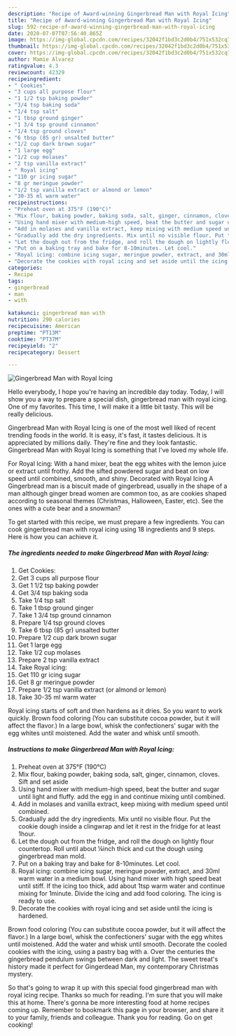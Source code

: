 ```yaml
---
description: "Recipe of Award-winning Gingerbread Man with Royal Icing"
title: "Recipe of Award-winning Gingerbread Man with Royal Icing"
slug: 592-recipe-of-award-winning-gingerbread-man-with-royal-icing
date: 2020-07-07T07:56:40.865Z
image: https://img-global.cpcdn.com/recipes/32042f1bd3c2d0b4/751x532cq70/gingerbread-man-with-royal-icing-recipe-main-photo.jpg
thumbnail: https://img-global.cpcdn.com/recipes/32042f1bd3c2d0b4/751x532cq70/gingerbread-man-with-royal-icing-recipe-main-photo.jpg
cover: https://img-global.cpcdn.com/recipes/32042f1bd3c2d0b4/751x532cq70/gingerbread-man-with-royal-icing-recipe-main-photo.jpg
author: Mamie Alvarez
ratingvalue: 4.3
reviewcount: 42329
recipeingredient:
- " Cookies"
- "3 cups all purpose flour"
- "1 1/2 tsp baking powder"
- "3/4 tsp baking soda"
- "1/4 tsp salt"
- "1 tbsp ground ginger"
- "1 3/4 tsp ground cinnamon"
- "1/4 tsp ground cloves"
- "6 tbsp (85 gr) unsalted butter"
- "1/2 cup dark brown sugar"
- "1 large egg"
- "1/2 cup molases"
- "2 tsp vanilla extract"
- " Royal icing"
- "110 gr icing sugar"
- "8 gr meringue powder"
- "1/2 tsp vanilla extract or almond or lemon"
- "30-35 ml warm water"
recipeinstructions:
- "Preheat oven at 375°F (190°C)"
- "Mix flour, baking powder, baking soda, salt, ginger, cinnamon, cloves. Sift and set aside"
- "Using hand mixer with medium-high speed, beat the butter and sugar until light and fluffy. add the egg in and continue mixing until combined."
- "Add in molases and vanilla extract, keep mixing with medium speed until combined."
- "Gradually add the dry ingredients. Mix until no visible flour. Put the cookie dough inside a clingwrap and let it rest in the fridge for at least 1hour."
- "Let the dough out from the fridge, and roll the dough on lightly flour countertop. Roll until about ¼inch thick and cut the dough using gingerbread man mold."
- "Put on a baking tray and bake for 8-10minutes. Let cool."
- "Royal icing: combine icing sugar, meringue powder, extract, and 30ml warm water in a medium bowl. Using hand mixer with high speed beat until stiff. If the icing too thick, add about 1tsp warm water and continue mixing for 1minute. Divide the icing and add food coloring. The icing is ready to use."
- "Decorate the cookies with royal icing and set aside until the icing is hardened."
categories:
- Recipe
tags:
- gingerbread
- man
- with

katakunci: gingerbread man with 
nutrition: 290 calories
recipecuisine: American
preptime: "PT13M"
cooktime: "PT37M"
recipeyield: "2"
recipecategory: Dessert

---
```



![Gingerbread Man with Royal Icing](https://img-global.cpcdn.com/recipes/32042f1bd3c2d0b4/751x532cq70/gingerbread-man-with-royal-icing-recipe-main-photo.jpg)

Hello everybody, I hope you're having an incredible day today. Today, I will show you a way to prepare a special dish, gingerbread man with royal icing. One of my favorites. This time, I will make it a little bit tasty. This will be really delicious.

Gingerbread Man with Royal Icing is one of the most well liked of recent trending foods in the world. It is easy, it's fast, it tastes delicious. It is appreciated by millions daily. They're fine and they look fantastic. Gingerbread Man with Royal Icing is something that I've loved my whole life.

For Royal Icing: With a hand mixer, beat the egg whites with the lemon juice or extract until frothy. Add the sifted powdered sugar and beat on low speed until combined, smooth, and shiny. Decorated with Royal Icing A Gingerbread man is a biscuit made of gingerbread, usually in the shape of a man although ginger bread women are common too, as are cookies shaped according to seasonal themes (Christmas, Halloween, Easter, etc). See the ones with a cute bear and a snowman?


To get started with this recipe, we must prepare a few ingredients. You can cook gingerbread man with royal icing using 18 ingredients and 9 steps. Here is how you can achieve it.

<!--inarticleads1-->

##### The ingredients needed to make Gingerbread Man with Royal Icing:

1. Get  Cookies:
1. Get 3 cups all purpose flour
1. Get 1 1/2 tsp baking powder
1. Get 3/4 tsp baking soda
1. Take 1/4 tsp salt
1. Take 1 tbsp ground ginger
1. Take 1 3/4 tsp ground cinnamon
1. Prepare 1/4 tsp ground cloves
1. Take 6 tbsp (85 gr) unsalted butter
1. Prepare 1/2 cup dark brown sugar
1. Get 1 large egg
1. Take 1/2 cup molases
1. Prepare 2 tsp vanilla extract
1. Take  Royal icing:
1. Get 110 gr icing sugar
1. Get 8 gr meringue powder
1. Prepare 1/2 tsp vanilla extract (or almond or lemon)
1. Take 30-35 ml warm water


Royal icing starts of soft and then hardens as it dries. So you want to work quickly. Brown food coloring (You can substitute cocoa powder, but it will affect the flavor.) In a large bowl, whisk the confectioners&#39; sugar with the egg whites until moistened. Add the water and whisk until smooth. 

<!--inarticleads2-->

##### Instructions to make Gingerbread Man with Royal Icing:

1. Preheat oven at 375°F (190°C)
1. Mix flour, baking powder, baking soda, salt, ginger, cinnamon, cloves. Sift and set aside
1. Using hand mixer with medium-high speed, beat the butter and sugar until light and fluffy. add the egg in and continue mixing until combined.
1. Add in molases and vanilla extract, keep mixing with medium speed until combined.
1. Gradually add the dry ingredients. Mix until no visible flour. Put the cookie dough inside a clingwrap and let it rest in the fridge for at least 1hour.
1. Let the dough out from the fridge, and roll the dough on lightly flour countertop. Roll until about ¼inch thick and cut the dough using gingerbread man mold.
1. Put on a baking tray and bake for 8-10minutes. Let cool.
1. Royal icing: combine icing sugar, meringue powder, extract, and 30ml warm water in a medium bowl. Using hand mixer with high speed beat until stiff. If the icing too thick, add about 1tsp warm water and continue mixing for 1minute. Divide the icing and add food coloring. The icing is ready to use.
1. Decorate the cookies with royal icing and set aside until the icing is hardened.


Brown food coloring (You can substitute cocoa powder, but it will affect the flavor.) In a large bowl, whisk the confectioners&#39; sugar with the egg whites until moistened. Add the water and whisk until smooth. Decorate the cooled cookies with the icing, using a pastry bag with a. Over the centuries the gingerbread pendulum swings between dark and light. The sweet treat&#39;s history made it perfect for Gingerdead Man, my contemporary Christmas mystery. 

So that's going to wrap it up with this special food gingerbread man with royal icing recipe. Thanks so much for reading. I'm sure that you will make this at home. There's gonna be more interesting food at home recipes coming up. Remember to bookmark this page in your browser, and share it to your family, friends and colleague. Thank you for reading. Go on get cooking!
